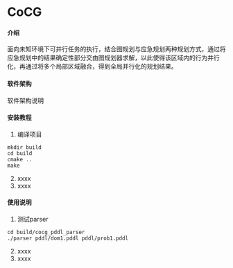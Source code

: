# CoCG

#### 介绍
面向未知环境下可并行任务的执行，结合图规划与应急规划两种规划方式，通过将应急规划中的结果确定性部分交由图规划器求解，以此使得该区域内的行为并行化，再通过将多个局部区域融合，得到全局并行化的规划结果。


#### 软件架构
软件架构说明


#### 安装教程
1.  编译项目
```
mkdir build
cd build
cmake ..
make
```

2.  xxxx
3.  xxxx


#### 使用说明

1.  测试parser
```
cd build/cocg_pddl_parser
./parser pddl/dom1.pddl pddl/prob1.pddl
```

2.  xxxx
3.  xxxx
